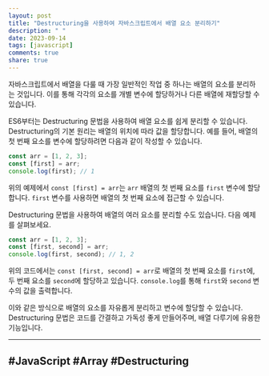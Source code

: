 ```yaml
---
layout: post
title: "Destructuring을 사용하여 자바스크립트에서 배열 요소 분리하기"
description: " "
date: 2023-09-14
tags: [javascript]
comments: true
share: true
---
```


자바스크립트에서 배열을 다룰 때 가장 일반적인 작업 중 하나는 배열의 요소를 분리하는 것입니다. 이를 통해 각각의 요소를 개별 변수에 할당하거나 다른 배열에 재할당할 수 있습니다. 

ES6부터는 Destructuring 문법을 사용하여 배열 요소를 쉽게 분리할 수 있습니다. Destructuring의 기본 원리는 배열의 위치에 따라 값을 할당합니다. 예를 들어, 배열의 첫 번째 요소를 변수에 할당하려면 다음과 같이 작성할 수 있습니다. 

```javascript
const arr = [1, 2, 3];
const [first] = arr;
console.log(first); // 1
```

위의 예제에서 `const [first] = arr`는 `arr` 배열의 첫 번째 요소를 `first` 변수에 할당합니다. `first` 변수를 사용하면 배열의 첫 번째 요소에 접근할 수 있습니다. 

Destructuring 문법을 사용하여 배열의 여러 요소를 분리할 수도 있습니다. 다음 예제를 살펴보세요.

```javascript
const arr = [1, 2, 3];
const [first, second] = arr;
console.log(first, second); // 1, 2
```

위의 코드에서는 `const [first, second] = arr`로 배열의 첫 번째 요소를 `first`에, 두 번째 요소를 `second`에 할당하고 있습니다. `console.log`를 통해 `first`와 `second` 변수의 값을 출력합니다.

이와 같은 방식으로 배열의 요소를 자유롭게 분리하고 변수에 할당할 수 있습니다. Destructuring 문법은 코드를 간결하고 가독성 좋게 만들어주며, 배열 다루기에 유용한 기능입니다.

---

## #JavaScript #Array #Destructuring